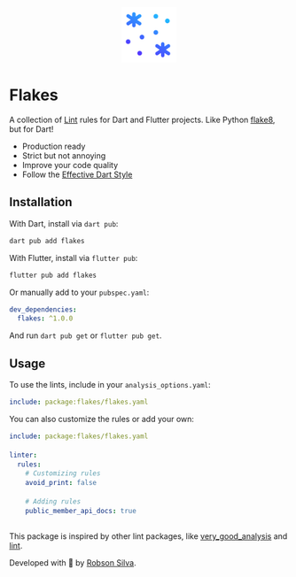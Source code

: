 <p align="center">
  <img src="assets/logo.png" height="100" alt="The flakes package logo." />
</p>

# Flakes

A collection of [Lint](https://dart.dev/tools/linter-rules) rules for Dart and Flutter projects.
Like Python [flake8](https://flake8.pycqa.org/en/latest/), but for Dart!

- Production ready
- Strict but not annoying
- Improve your code quality
- Follow the [Effective Dart Style](https://dart.dev/guides/language/effective-dart/style)

## Installation

With Dart, install via `dart pub`:

```sh
dart pub add flakes
```

With Flutter, install via `flutter pub`:

```sh
flutter pub add flakes
```

Or manually add to your `pubspec.yaml`:

```yaml
dev_dependencies:
  flakes: ^1.0.0
```

And run `dart pub get` or `flutter pub get`.

## Usage

To use the lints, include in your `analysis_options.yaml`:

```yaml
include: package:flakes/flakes.yaml
```

You can also customize the rules or add your own:

```yaml
include: package:flakes/flakes.yaml

linter:
  rules:
    # Customizing rules
    avoid_print: false

    # Adding rules
    public_member_api_docs: true
```

##

This package is inspired by other lint packages, like [very_good_analysis](https://pub.dev/packages/very_good_analysis) and [lint](https://pub.dev/packages/lint).

Developed with 💙 by [Robson Silva](https://github.com/silvaquill).
